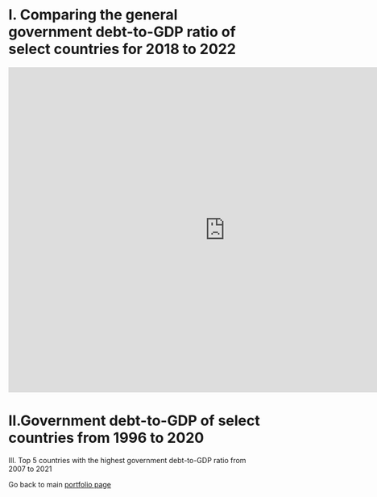 # I. Comparing the general government debt-to-GDP ratio of select countries for 2018 to 2022

<iframe src="https://data.oecd.org/chart/7b5y" width="860" height="645" style="border: 0" mozallowfullscreen="true" webkitallowfullscreen="true" allowfullscreen="true"><a href="https://data.oecd.org/chart/7b5y" target="_blank">OECD Chart: General government debt, Total, % of GDP, Annual, 2022</a></iframe>

# II.Government debt-to-GDP of select countries from 1996 to 2020
<div class="flourish-embed flourish-chart" data-src="visualisation/14953142"><script src="https://public.flourish.studio/resources/embed.js"></script></div>

III. Top 5 countries with the highest government debt-to-GDP ratio from 2007 to 2021
<div class="flourish-embed flourish-chart" data-src="visualisation/14953663"><script src="https://public.flourish.studio/resources/embed.js"></script></div>

Go back to main [portfolio page](README.md)
